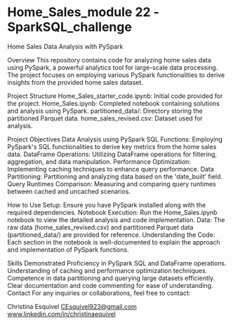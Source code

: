 # Home_Sales_module 22 -SparkSQL_challenge

Home Sales Data Analysis with PySpark

Overview
This repository contains code for analyzing home sales data using PySpark, a powerful analytics tool for large-scale data processing. The project focuses on employing various PySpark functionalities to derive insights from the provided home sales dataset.

Project Structure
Home_Sales_starter_code.ipynb: Initial code provided for the project.
Home_Sales.ipynb: Completed notebook containing solutions and analysis using PySpark.
partitioned_data/: Directory storing the partitioned Parquet data.
home_sales_revised.csv: Dataset used for analysis.

Project Objectives
Data Analysis using PySpark SQL Functions: Employing PySpark's SQL functionalities to derive key metrics from the home sales data.
DataFrame Operations: Utilizing DataFrame operations for filtering, aggregation, and data manipulation.
Performance Optimization: Implementing caching techniques to enhance query performance.
Data Partitioning: Partitioning and analyzing data based on the 'date_built' field.
Query Runtimes Comparison: Measuring and comparing query runtimes between cached and uncached scenarios.

How to Use
Setup: Ensure you have PySpark installed along with the required dependencies.
Notebook Execution: Run the Home_Sales.ipynb notebook to view the detailed analysis and code implementation.
Data: The raw data (home_sales_revised.csv) and partitioned Parquet data (partitioned_data/) are provided for reference.
Understanding the Code: Each section in the notebook is well-documented to explain the approach and implementation of PySpark functions.

Skills Demonstrated
Proficiency in PySpark SQL and DataFrame operations.
Understanding of caching and performance optimization techniques.
Competence in data partitioning and querying large datasets efficiently.
Clear documentation and code commenting for ease of understanding.
Contact
For any inquiries or collaborations, feel free to contact:

Christina Esquivel 
CEsquivel923@gmail.com
www.linkedin.com/in/christinaequivel
